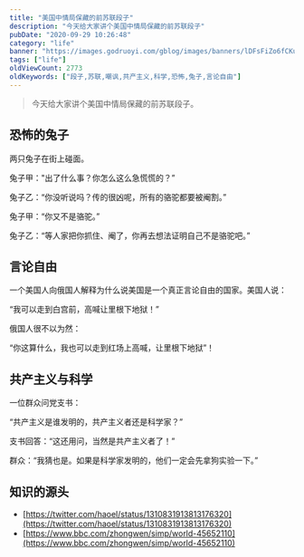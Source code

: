 ```yaml
---
title: "美国中情局保藏的前苏联段子"
description: "今天给大家讲个美国中情局保藏的前苏联段子"
pubDate: "2020-09-29 10:26:48"
category: "life"
banner: "https://images.godruoyi.com/gblog/images/banners/lDFsFiZo6fCKuKtoqiWzCjPPT7LeXG2A5cW5PcoY.avif"
tags: ["life"]
oldViewCount: 2773
oldKeywords: ["段子,苏联,嘲讽,共产主义,科学,恐怖,兔子,言论自由"]
---
```


> 今天给大家讲个美国中情局保藏的前苏联段子。
> 

## 恐怖的兔子

两只兔子在街上碰面。

兔子甲："出了什么事？你怎么这么急慌慌的？”

兔子乙：“你没听说吗？传的很凶呢，所有的骆驼都要被阉割。”

兔子甲：“你又不是骆驼。”

兔子乙：“等人家把你抓住、阉了，你再去想法证明自己不是骆驼吧。”

## 言论自由

一个美国人向俄国人解释为什么说美国是一个真正言论自由的国家。美国人说：

“我可以走到白宫前，高喊让里根下地狱！”

俄国人很不以为然：

“你这算什么，我也可以走到红场上高喊，让里根下地狱”！

## 共产主义与科学

一位群众问党支书：

“共产主义是谁发明的，共产主义者还是科学家？”

支书回答：“这还用问，当然是共产主义者了！”

群众：“我猜也是。如果是科学家发明的，他们一定会先拿狗实验一下。”

## 知识的源头

* [https://twitter.com/haoel/status/1310831913813176320](https://twitter.com/haoel/status/1310831913813176320)
* [https://www.bbc.com/zhongwen/simp/world-45652110](https://www.bbc.com/zhongwen/simp/world-45652110)
